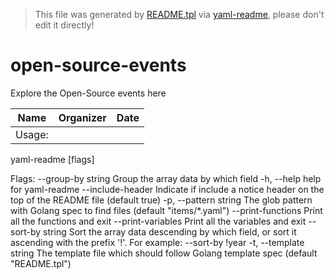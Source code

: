 > This file was generated by [README.tpl](README.tpl) via [yaml-readme](https://github.com/LinuxSuRen/yaml-readme), please don't edit it directly!

# open-source-events
Explore the Open-Source events here

| Name | Organizer | Date |
|---|---|---|
| Usage:
  yaml-readme [flags]

Flags:
      --group-by string   Group the array data by which field
  -h, --help              help for yaml-readme
      --include-header    Indicate if include a notice header on the top of the README file (default true)
  -p, --pattern string    The glob pattern with Golang spec to find files (default "items/*.yaml")
      --print-functions   Print all the functions and exit
      --print-variables   Print all the variables and exit
      --sort-by string    Sort the array data descending by which field, or sort it ascending with the prefix '!'. For example: --sort-by !year
  -t, --template string   The template file which should follow Golang template spec (default "README.tpl")

